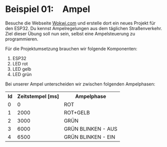 <h1>Beispiel 01:&emsp;Ampel</h1>

Besuche die Webseite <a href="https://wokwi.com/projects/new/esp32">Wokwi.com</a> und erstelle dort ein neues Projekt für den ESP32. 
Du kennst Ampelregelungen aus dem täglichen Straßenverkehr. Ziel dieser Übung soll nun sein, selbst eine Ampelsteuerung zu programmieren. 

Für die Projektumsetzung brauchen wir folgende Komponenten:
<ol>
  <li>ESP32</li>
  <li>LED rot</li>
  <li>LED gelb</li>
  <li>LED grün</li>
</ol>

Bei unserer Ampel unterscheiden wir zwischen folgenden Ampelphasen:

<table>
  <tr>
    <th>Id</th>
    <th>Zeitstempel [ms]</th>
    <th>Ampelphase</th>
  </tr>
  <tr>
    <td>0</td>
    <td>0</td>
    <td>ROT</td>
  </tr>
  <tr>
    <td>1</td>
    <td>2000</td>
    <td>ROT+GELB</td>
  </tr>
  <tr>
    <td>2</td>
    <td>3000</td>
    <td>GRÜN</td>
  </tr>
  <tr>
    <td>3</td>
    <td>6000</td>
    <td>GRÜN BLINKEN - AUS</td>
  </tr>
  <tr>
    <td>4</td>
    <td>6500</td>
    <td>GRÜN BLINKEN - EIN</td>
  </tr>
</table>
